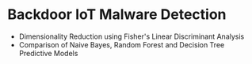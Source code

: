 # Backdoor IoT Malware Detection
<ul>
  <li> Dimensionality Reduction using Fisher's Linear Discriminant Analysis</li>
  <li> Comparison of Naive Bayes, Random Forest and Decision Tree Predictive Models</li>
</ul>

